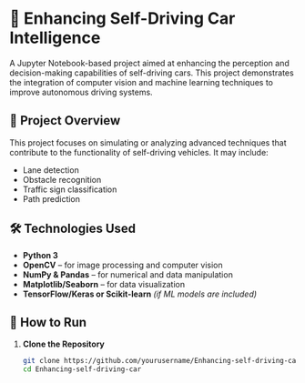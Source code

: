 # 🚗 Enhancing Self-Driving Car Intelligence

A Jupyter Notebook-based project aimed at enhancing the perception and decision-making capabilities of self-driving cars. This project demonstrates the integration of computer vision and machine learning techniques to improve autonomous driving systems.

## 🧠 Project Overview

This project focuses on simulating or analyzing advanced techniques that contribute to the functionality of self-driving vehicles. It may include:

- Lane detection
- Obstacle recognition
- Traffic sign classification
- Path prediction


## 🛠️ Technologies Used

- **Python 3**
- **OpenCV** – for image processing and computer vision
- **NumPy & Pandas** – for numerical and data manipulation
- **Matplotlib/Seaborn** – for data visualization
- **TensorFlow/Keras or Scikit-learn** *(if ML models are included)*

## 🚀 How to Run

1. **Clone the Repository**
   ```bash
   git clone https://github.com/yourusername/Enhancing-self-driving-car.git
   cd Enhancing-self-driving-car


